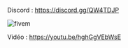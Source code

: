 Discord : https://discord.gg/QW4TDJP

![fivem](https://i.imgur.com/KmhcNLi.jpg)

Vidéo : https://youtu.be/hghGgVEbWsE
